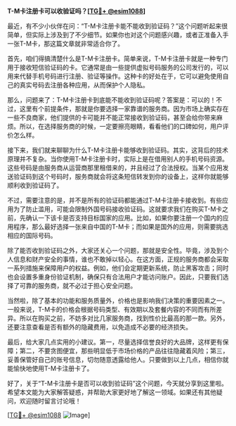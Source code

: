**T-M卡注册卡可以收验证吗？[[TG💪+ @esim1088](https://t.me/s/esim1088)]**

最近，有不少小伙伴在问：“T-M卡注册卡能不能收到验证码？”这个问题听起来很简单，但实际上涉及到了不少细节。如果你也对这个问题感兴趣，或者正准备入手一张T-M卡，那这篇文章就非常适合你了。

首先，咱们得搞清楚什么是T-M卡注册卡。简单来说，T-M卡注册卡就是一种专门用于接收短信验证码的卡。它通常是由一些提供虚拟号码服务的公司发行的，可以用来代替手机号码进行注册、验证等操作。这种卡的好处在于，它可以避免使用自己的真实号码去注册各种应用，从而保护个人隐私。

那么，问题来了：T-M卡注册卡到底能不能收到验证码呢？答案是：可以的！不过，这里有个前提条件，那就是你要选择一家靠谱的服务商。因为市场上确实存在一些不良商家，他们提供的卡可能并不能正常接收到验证码，甚至会给你带来麻烦。所以，在选择服务商的时候，一定要擦亮眼睛，看看他们的口碑如何，用户评价怎么样。

接下来，我们就来聊聊为什么T-M卡注册卡能够收到验证码。其实，这背后的技术原理并不复杂。当你使用T-M卡注册卡时，实际上是在借用别人的手机号码资源。这些号码是由服务商从运营商那里租借来的，并且经过了合法授权。当某个应用发送验证码到这个号码时，服务商就会将这条短信转发到你的设备上，这样你就能够顺利收到验证码了。

不过，需要注意的是，并不是所有的验证码都能通过T-M卡注册卡接收到。有些应用为了防止滥用，可能会限制外国号码接收验证码。这就要求我们在购买T-M卡之前，先确认一下该卡是否支持目标国家的应用。比如，如果你要注册一个国内的应用程序，那么最好选择一张来自中国的T-M卡；而如果是国外的应用，则需要挑选相应的国际号码。

除了能否收到验证码之外，大家还关心一个问题，那就是安全性。毕竟，涉及到个人信息和财产安全的事情，谁也不敢掉以轻心。在这方面，正规的服务商都会采取一系列措施来保障用户的权益。例如，他们会定期更新系统，防止黑客攻击；同时也会设置多重身份验证机制，确保只有合法用户才能访问账户。因此，只要我们选择了可靠的服务商，就不必过于担心安全问题。

当然啦，除了基本的功能和服务质量外，价格也是影响我们决策的重要因素之一。一般来说，T-M卡的价格会根据号码类型、有效期以及套餐内容的不同而有所差异。所以在购买之前，不妨多对比几家服务商，找到性价比最高的那一款。另外，还要注意查看是否有额外的隐藏费用，以免造成不必要的经济损失。

最后，给大家几点实用的小建议。第一，尽量选择信誉良好的大品牌，这样更有保障；第二，不要贪图便宜，那些明显低于市场价格的产品往往隐藏着风险；第三，妥善保管好自己的账号信息，切勿随意透露给他人。只要做到以上几点，相信你就能愉快地使用T-M卡注册卡了。

好了，关于“T-M卡注册卡是否可以收到验证码”这个问题，今天就分享到这里啦。希望本文能为大家解答疑惑，并帮助大家更好地了解这一领域。如果还有其他疑问，欢迎随时留言讨论哦！

[[TG💪+ @esim1088](https://t.me/s/esim1088) ![Image](https://i.postimg.cc/4NQfJmqS/Snipaste-2025-05-13-00-14-12.png)]